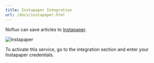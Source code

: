 ```yaml
---
title: Instapaper Integration
url: /docs/instapaper.html
---
```


Noflux can save articles to [Instapaper](https://www.instapaper.com/).

![Instapaper](/images/instapaper.png)

To activate this service, go to the integration section and enter your Instapaper credentials.
